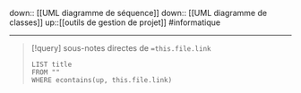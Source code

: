 down:: [[UML diagramme de séquence]]
down:: [[UML diagramme de classes]]
up::[[outils de gestion de projet]]
#informatique

----

> [!query] sous-notes directes de `=this.file.link`
> ```dataview
> LIST title
> FROM ""
> WHERE econtains(up, this.file.link)
> ```


